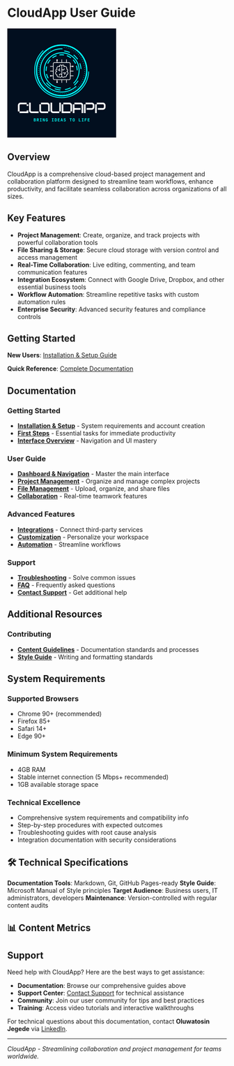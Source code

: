 # CloudApp User Guide

![CloudApp Logo](https://github.com/OluwaTossin/cloudapp-user-guide-images/blob/main/The%20CloudApp%20Logo.png)

## Overview

CloudApp is a comprehensive cloud-based project management and collaboration platform designed to streamline team workflows, enhance productivity, and facilitate seamless collaboration across organizations of all sizes.

## Key Features

- **Project Management**: Create, organize, and track projects with powerful collaboration tools
- **File Sharing & Storage**: Secure cloud storage with version control and access management
- **Real-Time Collaboration**: Live editing, commenting, and team communication features
- **Integration Ecosystem**: Connect with Google Drive, Dropbox, and other essential business tools
- **Workflow Automation**: Streamline repetitive tasks with custom automation rules
- **Enterprise Security**: Advanced security features and compliance controls

## Getting Started

**New Users**: [Installation & Setup Guide](docs/getting-started/installation.md)

**Quick Reference**: [Complete Documentation](docs/README.md)

## Documentation

### Getting Started
- **[Installation & Setup](docs/getting-started/installation.md)** - System requirements and account creation
- **[First Steps](docs/getting-started/first-steps.md)** - Essential tasks for immediate productivity
- **[Interface Overview](docs/getting-started/interface-overview.md)** - Navigation and UI mastery

### User Guide
- **[Dashboard & Navigation](docs/user-guide/dashboard.md)** - Master the main interface
- **[Project Management](docs/user-guide/projects.md)** - Organize and manage complex projects
- **[File Management](docs/user-guide/files.md)** - Upload, organize, and share files
- **[Collaboration](docs/user-guide/collaboration.md)** - Real-time teamwork features

### Advanced Features
- **[Integrations](docs/advanced/integrations.md)** - Connect third-party services
- **[Customization](docs/advanced/customization.md)** - Personalize your workspace
- **[Automation](docs/advanced/automation.md)** - Streamline workflows

### Support
- **[Troubleshooting](docs/support/troubleshooting.md)** - Solve common issues
- **[FAQ](docs/support/faq.md)** - Frequently asked questions
- **[Contact Support](docs/support/contact.md)** - Get additional help

## Additional Resources

### Contributing
- **[Content Guidelines](.github/CONTRIBUTING.md)** - Documentation standards and processes
- **[Style Guide](docs/style-guide.md)** - Writing and formatting standards

## System Requirements

### Supported Browsers
- Chrome 90+ (recommended)
- Firefox 85+
- Safari 14+
- Edge 90+

### Minimum System Requirements
- 4GB RAM
- Stable internet connection (5 Mbps+ recommended)
- 1GB available storage space

### Technical Excellence
- Comprehensive system requirements and compatibility info
- Step-by-step procedures with expected outcomes
- Troubleshooting guides with root cause analysis
- Integration documentation with security considerations

## 🛠 Technical Specifications

**Documentation Tools**: Markdown, Git, GitHub Pages-ready
**Style Guide**: Microsoft Manual of Style principles
**Target Audience**: Business users, IT administrators, developers
**Maintenance**: Version-controlled with regular content audits

## 📊 Content Metrics

## Support

Need help with CloudApp? Here are the best ways to get assistance:

- **Documentation**: Browse our comprehensive guides above
- **Support Center**: [Contact Support](docs/support/contact.md) for technical assistance  
- **Community**: Join our user community for tips and best practices
- **Training**: Access video tutorials and interactive walkthroughs

For technical questions about this documentation, contact **Oluwatosin Jegede** via [LinkedIn](https://www.linkedin.com/in/oluwatosinjegede/).

---

*CloudApp - Streamlining collaboration and project management for teams worldwide.*
